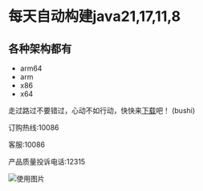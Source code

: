 # 每天自动构建java21,17,11,8
## 各种架构都有
- arm64
- arm
- x86
- x64

走过路过不要错过，心动不如行动，快快来[下载](https://github.com/9gwk/java/actions)吧！ (bushi)

订购热线:10086

客服:10086

产品质量投诉电话:12315

![使用图片](https://archive.biliimg.com/bfs/archive/7179bf01b6906116b29d90db6c27c5288ce6c954.jpg)

